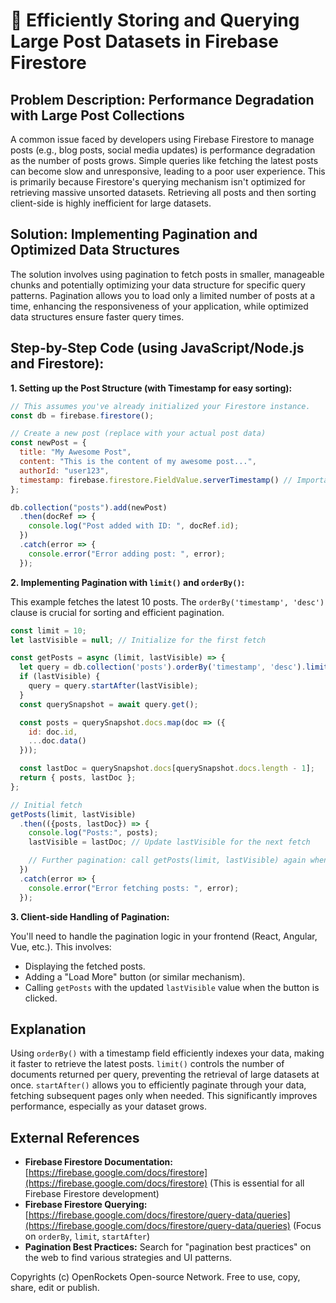 # 🐞 Efficiently Storing and Querying Large Post Datasets in Firebase Firestore


## Problem Description:  Performance Degradation with Large Post Collections

A common issue faced by developers using Firebase Firestore to manage posts (e.g., blog posts, social media updates) is performance degradation as the number of posts grows.  Simple queries like fetching the latest posts can become slow and unresponsive, leading to a poor user experience.  This is primarily because Firestore's querying mechanism isn't optimized for retrieving massive unsorted datasets.  Retrieving all posts and then sorting client-side is highly inefficient for large datasets.

## Solution: Implementing Pagination and Optimized Data Structures

The solution involves using pagination to fetch posts in smaller, manageable chunks and potentially optimizing your data structure for specific query patterns.  Pagination allows you to load only a limited number of posts at a time, enhancing the responsiveness of your application, while optimized data structures ensure faster query times.

## Step-by-Step Code (using JavaScript/Node.js and Firestore):


**1. Setting up the Post Structure (with Timestamp for easy sorting):**

```javascript
// This assumes you've already initialized your Firestore instance.
const db = firebase.firestore();

// Create a new post (replace with your actual post data)
const newPost = {
  title: "My Awesome Post",
  content: "This is the content of my awesome post...",
  authorId: "user123",
  timestamp: firebase.firestore.FieldValue.serverTimestamp() // Important for ordering
};

db.collection("posts").add(newPost)
  .then(docRef => {
    console.log("Post added with ID: ", docRef.id);
  })
  .catch(error => {
    console.error("Error adding post: ", error);
  });
```

**2. Implementing Pagination with `limit()` and `orderBy()`:**

This example fetches the latest 10 posts.  The `orderBy('timestamp', 'desc')` clause is crucial for sorting and efficient pagination.

```javascript
const limit = 10;
let lastVisible = null; // Initialize for the first fetch

const getPosts = async (limit, lastVisible) => {
  let query = db.collection('posts').orderBy('timestamp', 'desc').limit(limit);
  if (lastVisible) {
    query = query.startAfter(lastVisible);
  }
  const querySnapshot = await query.get();

  const posts = querySnapshot.docs.map(doc => ({
    id: doc.id,
    ...doc.data()
  }));

  const lastDoc = querySnapshot.docs[querySnapshot.docs.length - 1];
  return { posts, lastDoc };
};

// Initial fetch
getPosts(limit, lastVisible)
  .then(({posts, lastDoc}) => {
    console.log("Posts:", posts);
    lastVisible = lastDoc; // Update lastVisible for the next fetch

    // Further pagination: call getPosts(limit, lastVisible) again when user needs more posts
  })
  .catch(error => {
    console.error("Error fetching posts: ", error);
  });
```

**3. Client-side Handling of Pagination:**

You'll need to handle the pagination logic in your frontend (React, Angular, Vue, etc.).  This involves:
* Displaying the fetched posts.
* Adding a "Load More" button (or similar mechanism).
* Calling `getPosts` with the updated `lastVisible` value when the button is clicked.

## Explanation

Using `orderBy()` with a timestamp field efficiently indexes your data, making it faster to retrieve the latest posts.  `limit()` controls the number of documents returned per query, preventing the retrieval of large datasets at once.  `startAfter()` allows you to efficiently paginate through your data, fetching subsequent pages only when needed. This significantly improves performance, especially as your dataset grows.


## External References

* **Firebase Firestore Documentation:** [https://firebase.google.com/docs/firestore](https://firebase.google.com/docs/firestore)  (This is essential for all Firebase Firestore development)
* **Firebase Firestore Querying:** [https://firebase.google.com/docs/firestore/query-data/queries](https://firebase.google.com/docs/firestore/query-data/queries) (Focus on `orderBy`, `limit`, `startAfter`)
* **Pagination Best Practices:** Search for "pagination best practices" on the web to find various strategies and UI patterns.


Copyrights (c) OpenRockets Open-source Network. Free to use, copy, share, edit or publish.

